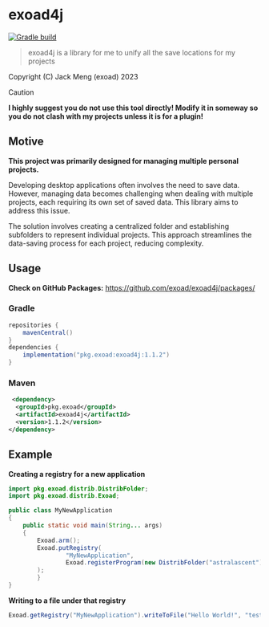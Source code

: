 # exoad4j
[![Gradle build](https://github.com/exoad/exoad4j/actions/workflows/gradle.yml/badge.svg)](https://github.com/exoad/exoad4j/actions/workflows/gradle.yml)

> exoad4j is a library for me to unify all the save locations for my projects

Copyright (C) Jack Meng (exoad) 2023

> [!CAUTION]
> **I highly suggest you do not use this tool directly! Modify it in someway so you do not clash with my projects unless it is for a plugin!**

## Motive

**This project was primarily designed for managing multiple personal projects.**

Developing desktop applications often involves the need to save data. However, managing data becomes challenging when dealing with multiple projects, each requiring its own set of saved data. This library aims to address this issue.

The solution involves creating a centralized folder and establishing subfolders to represent individual projects. This approach streamlines the data-saving process for each project, reducing complexity.

## Usage

**Check on GitHub Packages:** https://github.com/exoad/exoad4j/packages/

### Gradle

```groovy
repositories {
    mavenCentral()
}
dependencies {
    implementation("pkg.exoad:exoad4j:1.1.2")
}
```

### Maven

```xml
 <dependency>
  <groupId>pkg.exoad</groupId>
  <artifactId>exoad4j</artifactId>
  <version>1.1.2</version>
</dependency> 
```

## Example

**Creating a registry for a new application**

```java
import pkg.exoad.distrib.DistribFolder;
import pkg.exoad.distrib.Exoad;

public class MyNewApplication
{
	public static void main(String... args)
	{
		Exoad.arm();
		Exoad.putRegistry(
				"MyNewApplication",
				Exoad.registerProgram(new DistribFolder("astralascent"))
		);
        }
}
```

**Writing to a file under that registry**

```java
Exoad.getRegistry("MyNewApplication").writeToFile("Hello World!", "test.txt");
```

